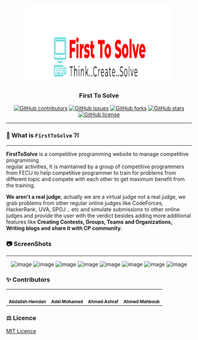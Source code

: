 <p align="center">
  <a href="" rel="noopener">
 <img width=400px height=210px src="https://github.com/AbdallahHemdan/A4A/blob/master/Screenshots/71863077-74f40200-3104-11ea-9dd7-f743783a182f.png" alt="FirstToSolve logo"></a>
</p>
<h3 align="center">First To Solve</h3>

<div align="center">

[![GitHub contributors](https://img.shields.io/github/contributors/AbdallahHemdan/FirstToSolve)](https://github.com/AbdallahHemdan/FirstToSolve/issues)
[![GitHub issues](https://img.shields.io/github/issues/AbdallahHemdan/FirstToSolve)](https://github.com/AbdallahHemdan/FirstToSolve/issues)
[![GitHub forks](https://img.shields.io/github/forks/AbdallahHemdan/FirstToSolve)](https://github.com/AbdallahHemdan/FirstToSolve/network)
[![GitHub stars](https://img.shields.io/github/stars/AbdallahHemdan/FirstToSolve)](https://github.com/AbdallahHemdan/FirstToSolve/stargazers)
[![GitHub license](https://img.shields.io/github/license/AbdallahHemdan/A4A)](https://github.com/AbdallahHemdan/FirstToSolve/blob/master/LICENSE)

</div>

---
### 🔎 What is ```FirstToSolve``` ❔❕
--------------------------------
**FirstToSolve** is a competitive programming website to manage competitive programming <br> regular activities, It is maintained by a group of competitive programmers from FECU to help competitive programmer to train for problems from different topic and compete with each other to get maximum benefit from the training.

**We aren't a real judge**, actually we are a virtual judge not a real judge, we grab problems from other regular online judges like CodeForces, HackerRank, UVA, SPOJ .. etc and simulate submissions to other online judges and provide the user with the verdict besides adding more additional features like __Creating Contests, Groups, Teams and Organizations, Writing blogs and share it with CP community.__

### 📷 ScreenShots 
-------------------

<div align="center">
  
![image](https://user-images.githubusercontent.com/40190772/71838064-ad71ec80-30c0-11ea-9b16-666161010e92.png)
![image](https://user-images.githubusercontent.com/40190772/71838076-b5ca2780-30c0-11ea-96d3-8da9b5327fb5.png)
![image](https://user-images.githubusercontent.com/40190772/71838091-bd89cc00-30c0-11ea-94e5-35cd3b7c3e5e.png)
![image](https://user-images.githubusercontent.com/40190772/71838102-c5e20700-30c0-11ea-92ed-1a0f58b8d452.png)
![image](https://user-images.githubusercontent.com/40190772/71838112-cb3f5180-30c0-11ea-8e52-69fd0ab6ef3f.png)
![image](https://user-images.githubusercontent.com/40190772/71838126-d0040580-30c0-11ea-86ba-4043411167ea.png)
![image](https://user-images.githubusercontent.com/40190772/71838137-d6927d00-30c0-11ea-99b8-221f4cc1a2cf.png)
![image](https://user-images.githubusercontent.com/40190772/71838156-e01be500-30c0-11ea-9a77-d144beb5cf2a.png)

</div>

### ✨ Contributors
<table>
  <tr>
    <td align="center"><a href="https://github.com/AbdallahHemdan"><img src="https://avatars1.githubusercontent.com/u/40190772?s=460&v=4" width="150px;" alt=""/><br /><sub><b>Abdallah Hemdan</b></sub></a><br /></td>
     <td align="center"><a href="https://github.com/AdelRizq"><img src="https://avatars2.githubusercontent.com/u/40351413?s=460&v=4" width="150px;" alt=""/><br /><sub><b>Adel Mohamed</b></sub></a><br /></td>
     <td align="center"><a href="https://github.com/aashrafh"><img src="https://avatars0.githubusercontent.com/u/40968967?s=460&v=4" width="150px;" alt=""/><br /><sub><b>Ahmed Ashraf</b></sub></a><br /></td>
     <td align="center"><a href="https://github.com/Mahboub99"><img src="https://avatars3.githubusercontent.com/u/43186742?s=460&v=4" width="150px;" alt=""/><br /><sub><b>Ahmed Mahboub</b></sub></a><br /></td>
  </tr>
 </table>

### ⚖ Licence&nbsp; &nbsp; &nbsp;
[MIT Licence](https://github.com/AbdallahHemdan/A4A/blob/master/LICENSE)


